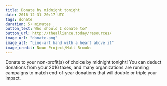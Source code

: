 ```yaml
---
title: Donate by midnight tonight
date: 2016-12-31 20:17 UTC
tags: donate
duration: 5+ minutes
button_text: Who should I donate to?
button_url: http://thealliance.today/resources/
image_url: "donate.png"
image_alt: "Line-art hand with a heart above it"
image_credit: Noun Project/Matt Brooks
---
```


Donate to your non-profit(s) of choice by midnight tonight! You can deduct
donations from your 2016 taxes, and many organizations are running campaigns to
match end-of-year donations that will double or triple your impact.
